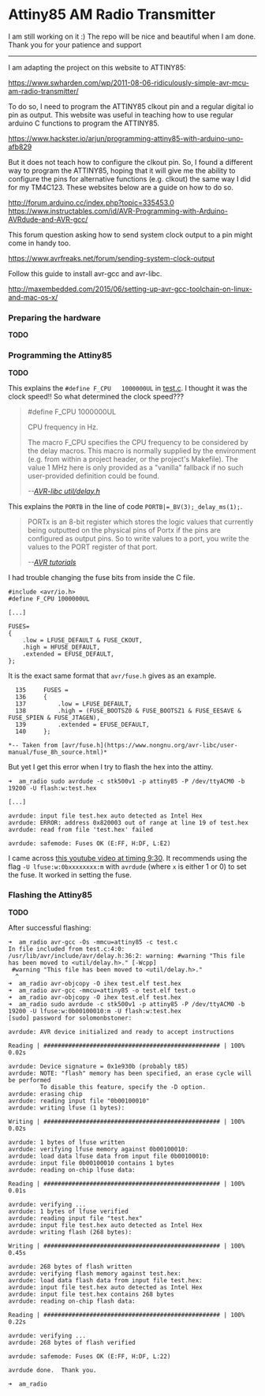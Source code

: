 # Attiny85 AM Radio Transmitter

I am still working on it :) The repo will be nice and beautiful when I am done.
Thank you for your patience and support

---

I am adapting the project on this website to ATTINY85:

https://www.swharden.com/wp/2011-08-06-ridiculously-simple-avr-mcu-am-radio-transmitter/

To do so, I need to program the ATTINY85 clkout pin and a regular digital io pin as output. This website was useful in teaching how to use regular arduino C functions to program the ATTINY85.

https://www.hackster.io/arjun/programming-attiny85-with-arduino-uno-afb829

But it does not teach how to configure the clkout pin. So, I found a different way to program the ATTINY85, hoping that it will give me the ability to configure the pins for alternative functions (e.g. clkout) the same way I did for my TM4C123. These websites below are a guide on how to do so.

http://forum.arduino.cc/index.php?topic=335453.0
https://www.instructables.com/id/AVR-Programming-with-Arduino-AVRdude-and-AVR-gcc/

This forum question asking how to send system clock output to a pin might come in handy too.

https://www.avrfreaks.net/forum/sending-system-clock-output

Follow this guide to install avr-gcc and avr-libc.

http://maxembedded.com/2015/06/setting-up-avr-gcc-toolchain-on-linux-and-mac-os-x/

### Preparing the hardware

**TODO**

### Programming the Attiny85

**TODO**

This explains the `#define F_CPU   1000000UL` in [test.c](test.c). I thought it was the clock speed!! So what determined the clock speed???


> #define F_CPU   1000000UL
>  
> CPU frequency in Hz.
>  
> The macro F_CPU specifies the CPU frequency to be considered by the delay macros. This macro is normally supplied by the environment (e.g. from within a project header, or the project's Makefile). The value 1 MHz here is only provided as a "vanilla" fallback if no such user-provided definition could be found.
>  
> *--[AVR-libc util/delay.h](https://www.nongnu.org/avr-libc/user-manual/group__util__delay.html)*

This explains the `PORTB` in the line of code `PORTB|=_BV(3);_delay_ms(1);`.

> PORTx is an 8-bit register which stores the logic values that currently being outputted on the physical pins of Portx if the pins are configured as output pins. So to write values to a port, you write the values to the PORT register of that port.
>  
> *--[AVR tutorials](http://www.avr-tutorials.com/digital/about-avr-8-bit-microcontrollers-digital-io-ports)*


I had trouble changing the fuse bits from inside the C file.
```
#include <avr/io.h>
#define F_CPU 1000000UL

[...]

FUSES=
{
	.low = LFUSE_DEFAULT & FUSE_CKOUT,
	.high = HFUSE_DEFAULT,
	.extended = EFUSE_DEFAULT,
};

```

It is the exact same format that `avr/fuse.h` gives as an example.
```
  135     FUSES = 
  136     {
  137         .low = LFUSE_DEFAULT,
  138         .high = (FUSE_BOOTSZ0 & FUSE_BOOTSZ1 & FUSE_EESAVE & FUSE_SPIEN & FUSE_JTAGEN),
  139         .extended = EFUSE_DEFAULT,
  140     };

*-- Taken from [avr/fuse.h](https://www.nongnu.org/avr-libc/user-manual/fuse_8h_source.html)*
```

But yet I get this error when I try to flash the hex into the attiny.
```
➜  am_radio sudo avrdude -c stk500v1 -p attiny85 -P /dev/ttyACM0 -b 19200 -U flash:w:test.hex

[...]

avrdude: input file test.hex auto detected as Intel Hex
avrdude: ERROR: address 0x820003 out of range at line 19 of test.hex
avrdude: read from file 'test.hex' failed

avrdude: safemode: Fuses OK (E:FF, H:DF, L:E2)
```

I came across [this youtube video at timing 9:30](https://www.youtube.com/watch?v=jP1NTgs-a-s). It recommends using the flag `-U lfuse:w:0bxxxxxxxx:m` with `avrdude` (where `x` is either 1 or 0) to set the fuse. It worked in setting the fuse.

### Flashing the Attiny85

**TODO**

After successful flashing:
```
➜  am_radio avr-gcc -Os -mmcu=attiny85 -c test.c     
In file included from test.c:4:0:
/usr/lib/avr/include/avr/delay.h:36:2: warning: #warning "This file has been moved to <util/delay.h>." [-Wcpp]
 #warning "This file has been moved to <util/delay.h>."
  ^
➜  am_radio avr-objcopy -O ihex test.elf test.hex
➜  am_radio avr-gcc -mmcu=attiny85 -o test.elf test.o
➜  am_radio avr-objcopy -O ihex test.elf test.hex    
➜  am_radio sudo avrdude -c stk500v1 -p attiny85 -P /dev/ttyACM0 -b 19200 -U lfuse:w:0b00100010:m -U flash:w:test.hex
[sudo] password for solomonbstoner: 

avrdude: AVR device initialized and ready to accept instructions

Reading | ################################################## | 100% 0.02s

avrdude: Device signature = 0x1e930b (probably t85)
avrdude: NOTE: "flash" memory has been specified, an erase cycle will be performed
         To disable this feature, specify the -D option.
avrdude: erasing chip
avrdude: reading input file "0b00100010"
avrdude: writing lfuse (1 bytes):

Writing | ################################################## | 100% 0.02s

avrdude: 1 bytes of lfuse written
avrdude: verifying lfuse memory against 0b00100010:
avrdude: load data lfuse data from input file 0b00100010:
avrdude: input file 0b00100010 contains 1 bytes
avrdude: reading on-chip lfuse data:

Reading | ################################################## | 100% 0.01s

avrdude: verifying ...
avrdude: 1 bytes of lfuse verified
avrdude: reading input file "test.hex"
avrdude: input file test.hex auto detected as Intel Hex
avrdude: writing flash (268 bytes):

Writing | ################################################## | 100% 0.45s

avrdude: 268 bytes of flash written
avrdude: verifying flash memory against test.hex:
avrdude: load data flash data from input file test.hex:
avrdude: input file test.hex auto detected as Intel Hex
avrdude: input file test.hex contains 268 bytes
avrdude: reading on-chip flash data:

Reading | ################################################## | 100% 0.22s

avrdude: verifying ...
avrdude: 268 bytes of flash verified

avrdude: safemode: Fuses OK (E:FF, H:DF, L:22)

avrdude done.  Thank you.

➜  am_radio
```
